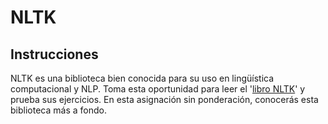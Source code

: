 # NLTK

## Instrucciones

NLTK es una biblioteca bien conocida para su uso en lingüística computacional y NLP. Toma esta oportunidad para leer el '[libro NLTK](https://www.nltk.org/book/)' y prueba sus ejercicios. En esta asignación sin ponderación, conocerás esta biblioteca más a fondo.
